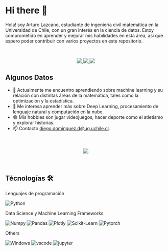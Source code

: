 # Hi there 👋

<!--

Here are some ideas to get you started:

- 🔭 I’m currently working on ...
- 🌱 I’m currently learning ...
- 👯 I’m looking to collaborate on ...
- 🤔 I’m looking for help with ...
- 💬 Ask me about ...
- 📫 How to reach me: ...
- 😄 Pronouns: ...
- ⚡ Fun fact: ...
-->

Hola! soy Arturo Lazcano, estudiante de ingeniería civil matemática en la Universidad de Chile, con un gran interés en la ciencia de datos. Estoy comprometido en aprender y mejorar mis habilidades en esta área, así que espero poder contribuir con varios proyectos en este repositorio. 

<br>

<p align="center">
    <a href="www.linkedin.com/in/diego-dominguez-d/">
        <img src="https://img.shields.io/badge/LinkedIn-0077B5?style=for-the-badge&logo=linkedin&logoColor=white"/>
    </a>
    <a href="mailto:diego.dominguez.d@ug.uchile.cl">
        <img src="https://img.shields.io/badge/Gmail-D14836?style=for-the-badge&logo=gmail&logoColor=white"/>
    </a>
    <a href="CV.pdf">
        <img src="https://img.shields.io/badge/Resume-Blue?style=for-the-badge&logoColor=white"/>
    </a>
</p>

## Algunos Datos

- 🔭 Actualmente me encuentro aprendiendo sobre machine learning y su relación con distintas áreas de la matemática, tales como la optimización y la estadística. 
- 🌱 Me interesa aprender más sobre Deep Learning, procesamiento de lenguaje natural y computación en la nube.
- 😄 Mis hobbies son jugar videojuegos, hacer deporte como el atletismo y explorar historias.
- 📫 Contacto [diego.dominguez.d@ug.uchile.cl](diego.dominguez.d@ug.uchile.cl).

<br>
<br>

<div align='center'>
<img src="https://github-readme-stats.vercel.app/api?username=DDominguezD&count_private=true&show_icons=true&custom_title=Github&theme=chartreuse-dark&bg_color=0,000000,130F40&layout=compact&border_radius=8">
</div>

<br>
<br>


## Técnologías 🛠️

Lenguajes de programación

![Python](https://img.shields.io/badge/Python-FFD43B?style=flat-square&logo=python&logoColor=blue)

Data Science y Machine Learning Frameworks

![Numpy](https://img.shields.io/badge/Numpy-777BB4?style=flat-square&logo=numpy&logoColor=white])
![Pandas](https://img.shields.io/badge/Pandas-2C2D72?style=flat-square&logo=pandas&logoColor=white])
![Plotly](https://img.shields.io/badge/Plotly-239120?style=flat-square&logo=plotly&logoColor=white])
![Scikit-Learn](https://img.shields.io/badge/scikit_learn-F7931E?style=flat-square&logo=scikit-learn&logoColor=white])
![Pytorch](https://img.shields.io/badge/PyTorch-EE4C2C?style=flat-square&logo=pytorch&logoColor=white])

Others

![Windows](https://img.shields.io/badge/Windows-0078D6?style=flat-square&logo=windows&logoColor=white)
![vscode](https://img.shields.io/badge/VSCode-0078D4?style=flat-square&logo=visual%20studio%20code&logoColor=white)
![jupyter](https://img.shields.io/badge/Jupyter-F37626.svg?&style=flat-square&logo=Jupyter&logoColor=white)
